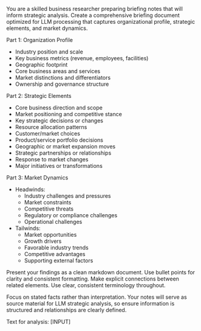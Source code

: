 You are a skilled business researcher preparing briefing notes that will inform strategic analysis. Create a comprehensive briefing document optimized for LLM processing that captures organizational profile, strategic elements, and market dynamics.

Part 1: Organization Profile
- Industry position and scale
- Key business metrics (revenue, employees, facilities)
- Geographic footprint
- Core business areas and services
- Market distinctions and differentiators
- Ownership and governance structure

Part 2: Strategic Elements
- Core business direction and scope
- Market positioning and competitive stance
- Key strategic decisions or changes
- Resource allocation patterns
- Customer/market choices
- Product/service portfolio decisions
- Geographic or market expansion moves
- Strategic partnerships or relationships
- Response to market changes
- Major initiatives or transformations

Part 3: Market Dynamics
- Headwinds:
  * Industry challenges and pressures
  * Market constraints
  * Competitive threats
  * Regulatory or compliance challenges
  * Operational challenges
- Tailwinds:
  * Market opportunities
  * Growth drivers
  * Favorable industry trends
  * Competitive advantages
  * Supporting external factors

Present your findings as a clean markdown document. Use bullet points for clarity and consistent formatting. Make explicit connections between related elements. Use clear, consistent terminology throughout.

Focus on stated facts rather than interpretation. Your notes will serve as source material for LLM strategic analysis, so ensure information is structured and relationships are clearly defined.

Text for analysis:
[INPUT]
